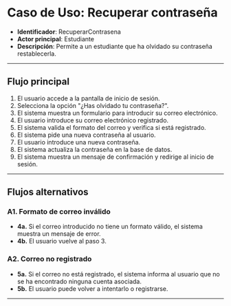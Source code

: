 # Caso de Uso: Recuperar contraseña

- **Identificador**: RecuperarContrasena  
- **Actor principal**: Estudiante
- **Descripción**: Permite a un estudiante que ha olvidado su contraseña restablecerla.

---

## Flujo principal

1. El usuario accede a la pantalla de inicio de sesión.  
2. Selecciona la opción "¿Has olvidado tu contraseña?".  
3. El sistema muestra un formulario para introducir su correo electrónico.  
4. El usuario introduce su correo electrónico registrado.  
5. El sistema valida el formato del correo y verifica si está registrado.  
6. El sistema pide una nueva contraseña al usuario.  
7. El usuario introduce una nueva contraseña.  
8. El sistema actualiza la contraseña en la base de datos.  
9. El sistema muestra un mensaje de confirmación y redirige al inicio de sesión.

---

## Flujos alternativos

### A1. Formato de correo inválido
- **4a.** Si el correo introducido no tiene un formato válido, el sistema muestra un mensaje de error.  
- **4b.** El usuario vuelve al paso 3.

### A2. Correo no registrado
- **5a.** Si el correo no está registrado, el sistema informa al usuario que no se ha encontrado ninguna cuenta asociada.  
- **5b.** El usuario puede volver a intentarlo o registrarse.

---
